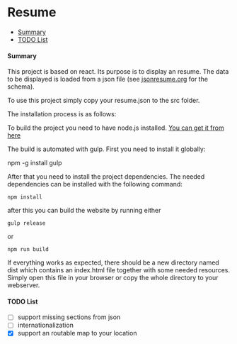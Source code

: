 # Resume

- [Summary](#summary)
- [TODO List](#todo-list)

#### Summary

This project is based on react. Its purpose is to display an resume. 
The data to be displayed is loaded from a json file (see [jsonresume.org](https://jsonresume.org/) for the schema).

To use this project simply copy your resume.json to the src folder.

The installation process is as follows:

To build the project you need to have node.js installed. [You can get it from here](https://nodejs.org/en/download/)

The build is automated with gulp. First you need to install it globally:

npm -g install gulp

After that you need to install the project dependencies. The needed dependencies can be installed with
the following command: 

```
npm install
```
after this you can build the website by running either
```
gulp release
```
or 
```
npm run build
```

If everything works as expected, there should be a new directory
named dist which contains an index.html file together with
some needed resources. Simply open this file in your browser or copy
the whole directory to your webserver.

#### TODO List
- [ ] support missing sections from json
- [ ] internationalization
- [X] support an routable map to your location